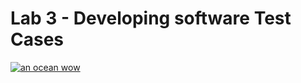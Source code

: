 # Lab 3 - Developing software Test Cases 

[![an ocean wow](https://encrypted-tbn0.gstatic.com/images?q=tbn:ANd9GcTplyBItZJNHUyjTYAMaFIqCW1clmig0okACw&s)](https://www.youtube.com/watch?v=dQw4w9WgXcQ)